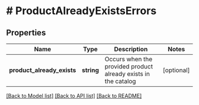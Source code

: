 # # ProductAlreadyExistsErrors

## Properties

Name | Type | Description | Notes
------------ | ------------- | ------------- | -------------
**product_already_exists** | **string** | Occurs when the provided product already exists in the catalog | [optional] 

[[Back to Model list]](../../README.md#documentation-for-models) [[Back to API list]](../../README.md#documentation-for-api-endpoints) [[Back to README]](../../README.md)



